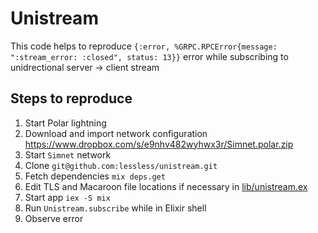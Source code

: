 # Unistream

This code helps to reproduce `{:error, %GRPC.RPCError{message: ":stream_error: :closed", status: 13}}` error while subscribing to unidrectional server -> client stream 

## Steps to reproduce

1. Start Polar lightning
2. Download and import network configuration https://www.dropbox.com/s/e9nhv482wyhwx3r/Simnet.polar.zip
3. Start `Simnet` network 
4. Clone `git@github.com:lessless/unistream.git`
5. Fetch dependencies `mix deps.get`
5. Edit TLS  and Macaroon file locations if necessary in [lib/unistream.ex](https://github.com/lessless/unistream/blob/master/lib/unistream.ex)
6. Start app `iex -S mix`
7. Run `Unistream.subscribe` while in Elixir shell
8. Observe error

